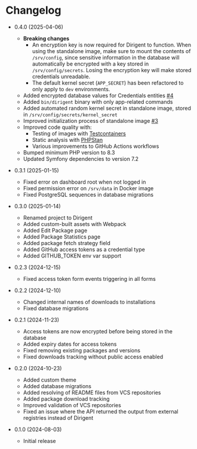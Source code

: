 # Changelog

* 0.4.0 (2025-04-06)
  * **Breaking changes**
    * An encryption key is now required for Dirigent to function. When using the standalone image, make sure to
      mount the contents of `/srv/config`, since sensitive information in the database will automatically be
      encrypted with a key stored in `/srv/config/secrets`. Losing the encryption key will make stored credentials
      unreadable.
    * The default kernel secret (`APP_SECRET`) has been refactored to only apply to `dev` environments.
  * Added encrypted database values for Credentials entities [#4](https://github.com/codedmonkey/dirigent/pull/4)
  * Added `bin/dirigent` binary with only app-related commands
  * Added automated random kernel secret in standalone image, stored in `/srv/config/secrets/kernel_secret`
  * Improved initialization process of standalone image [#3](https://github.com/codedmonkey/dirigent/pull/3)
  * Improved code quality with:
    * Testing of images with [Testcontainers](https://github.com/testcontainers/testcontainers-php/)
    * Static analysis with [PHPStan](https://phpstan.org)
    * Various improvements to GitHub Actions workflows
  * Bumped minimum PHP version to 8.3
  * Updated Symfony dependencies to version 7.2

* 0.3.1 (2025-01-15)
  * Fixed error on dashboard root when not logged in
  * Fixed permission error on `/srv/data` in Docker image
  * Fixed PostgreSQL sequences in database migrations

* 0.3.0 (2025-01-14)
  * Renamed project to Dirigent
  * Added custom-built assets with Webpack
  * Added Edit Package page
  * Added Package Statistics page
  * Added package fetch strategy field
  * Added GitHub access tokens as a credential type
  * Added GITHUB_TOKEN env var support

* 0.2.3 (2024-12-15) 
  * Fixed access token form events triggering in all forms

* 0.2.2 (2024-12-10)
  * Changed internal names of downloads to installations
  * Fixed database migrations

* 0.2.1 (2024-11-23)
  * Access tokens are now encrypted before being stored in the database
  * Added expiry dates for access tokens
  * Fixed removing existing packages and versions
  * Fixed downloads tracking without public access enabled

* 0.2.0 (2024-10-23)
  * Added custom theme
  * Added database migrations
  * Added resolving of README files from VCS repositories
  * Added package download tracking
  * Improved validation of VCS repositories
  * Fixed an issue where the API returned the output from external registries instead of Dirigent

* 0.1.0 (2024-08-03)
  * Initial release
